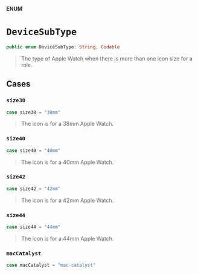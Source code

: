 **ENUM**

# `DeviceSubType`

```swift
public enum DeviceSubType: String, Codable
```

> The type of Apple Watch when there is more than one icon size for a role.

## Cases
### `size38`

```swift
case size38 = "38mm"
```

> The icon is for a 38mm Apple Watch.

### `size40`

```swift
case size40 = "40mm"
```

> The icon is for a 40mm Apple Watch.

### `size42`

```swift
case size42 = "42mm"
```

> The icon is for a 42mm Apple Watch.

### `size44`

```swift
case size44 = "44mm"
```

> The icon is for a 44mm Apple Watch.

### `macCatalyst`

```swift
case macCatalyst = "mac-catalyst"
```
